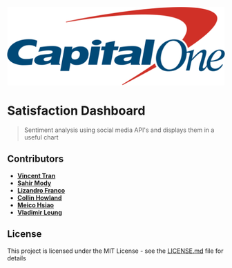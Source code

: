 <img src="frontend/images/capital-one-logo.png" title="Capital One" alt="Capital One Summit 2020">

# Satisfaction Dashboard

> Sentiment analysis using social media API's and displays them in a useful chart

## Contributors
* [**Vincent Tran**](https://github.com/VincentVTran)
* [**Sahir Mody**](https://github.com/Sahir1234)
* [**Lizandro Franco**](https://github.com/lizandrof273)
* [**Collin Howland**](https://github.com/CollinHowland)
* [**Meico Hsiao**](https://github.com/MeicoPotato)
* [**Vladimir Leung**](https://github.com/vulnic)

## License

This project is licensed under the MIT License - see the [LICENSE.md](LICENSE.md) file for details
